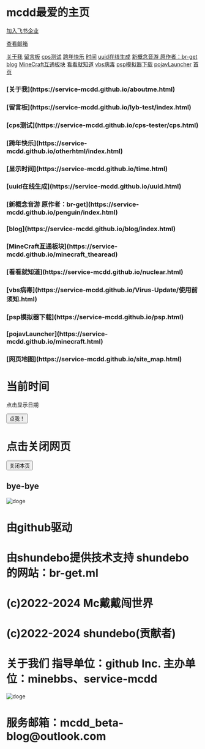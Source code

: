 <html>
  <title>mcdd的主页</title>
<script>
    <link rel="icon" id="favicon" href="https://s1.ax1x.com/2023/02/22/pSvddFx.jpg" type="image/x-icon">
  </script>
<h1>
mcdd最爱的主页
</h1>
<p>
</p> 
<a href="https://service-mcdd.github.io/flybook.html" target="_blank">加入飞书企业</a>
<p>
</p>
<a href="#email">查看邮箱</a>

<a href="https://service-mcdd.github.io/aboutme.html" target="_blank">关于我</a>
<a href="service-mcdd.github.io/lyb-test/index.html" target="_blank">留言板</a>
<a href="https://service-mcdd.github.io/cps-tester/cps.html" target="_blank">cps测试</a>
<a href="https://service-mcdd.github.io/otherhtml/index.html" target="_blank">跨年快乐</a>
<a href="https://service-mcdd.github.io/time.html" target="_blank">时间</a>
<a href="https://service-mcdd.github.io/uuid.html" target="_blank">uuid在线生成</a>
<a href="https://service-mcdd.github.io/penguin/index.html" target="_blank">新概念音游  原作者：br-get</a>
<a href="https://service-mcdd.github.io/blog/index.html" target="_blank">blog</a>
<a href="https://service-mcdd.github.io/minecraft_thearead/index.html" target="_blank">MineCraft互通板块</a>
<a href="https://service-mcdd.github.io/nuclear.html" target="_blank">看看就知道</a>
<a href="https://service-mcdd.github.io/Virus-Update/使用前须知.html" target="_blank">vbs病毒</a>
<a href="https://service-mcdd.github.io/psp.html" target="_blank">psp模拟器下载</a>
<a href="https://service-mcdd.github.io/minecraft.html" target="_blank">pojavLauncher</a>
<a href="https://service-mcdd.github.io/" target="_blank">首页</a>

<h3> 
[关于我](https://service-mcdd.github.io/aboutme.html)
</h3>
<h3>
[留言板](https://service-mcdd.github.io/lyb-test/index.html)
</h3>
<h3>
[cps测试](https://service-mcdd.github.io/cps-tester/cps.html)
</h3>
<h3>
[跨年快乐](https://service-mcdd.github.io/otherhtml/index.html)
</h3>
<h3>
[显示时间](https://service-mcdd.github.io/time.html)
</h3>
<h3>
[uuid在线生成](https://service-mcdd.github.io/uuid.html)
</h3>
<h3>
[新概念音游  原作者：br-get](https://service-mcdd.github.io/penguin/index.html)
</h3>
<h3>
[blog](https://service-mcdd.github.io/blog/index.html)
</h3>
<h3>
[MineCraft互通板块](https://service-mcdd.github.io/minecraft_thearead)
</h3>
<h3>
[看看就知道](https://service-mcdd.github.io/nuclear.html)
</h3>
<h3>
[vbs病毒](https://service-mcdd.github.io/Virus-Update/使用前须知.html)
</h3>
<h3>
[psp模拟器下载](https://service-mcdd.github.io/psp.html)
</h3>
<h3>
[pojavLauncher](https://service-mcdd.github.io/minecraft.html)
<h3>
[网页地图](https://service-mcdd.github.io/site_map.html)
</h3>
<script>
function displayDate(){
    document.getElementById("demo").innerHTML=Date();
}
</script>
<body>

<h1>当前时间</h1>
<p id="demo">点击显示日期</p>

<button type="button" onclick="displayDate()">点我！</button>

</body>

<h1>
点击关闭网页
</h1>
<script language="javascript"> 
function custom_close() { 
if (confirm("您确定要关闭本页吗？")) { 
window.opener = null; 
window.open('', '_self'); 
window.close() 
} else {} 
} 
</script> 
<input id="btnClose" type="button" value="关闭本页" onClick="custom_close()" 
/> 

<h2>
bye-bye
</h2>

<img src="https://service-mcdd.github.io/EB738A00-1826-492F-BF3F-5EF9EF49BAD9.webp" alt="doge" title="doge" />

<h1>
由github驱动
</h1>
<h1>
由shundebo提供技术支持 shundebo的网站：br-get.ml
</h1>  
<h1>
(c)2022-2024 Mc戴戴闯世界
</h1>
<h1>
(c)2022-2024 shundebo(贡献者)
</h1>
<h1>
关于我们   指导单位：github Inc.      主办单位：minebbs、service-mcdd
</h1>
<img src="https://service-mcdd.github.io/IMG.jpg" alt="doge" title="doge" /> 
<h1>
<a name="email">服务邮箱：mcdd_beta-blog@outlook.com</a>
</h1>
